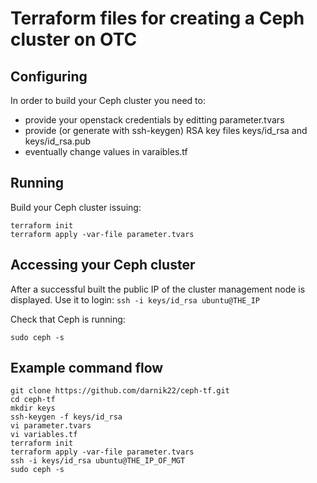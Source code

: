 # Terraform files for creating a Ceph cluster on OTC

## Configuring
In order to build your Ceph cluster you need to:
* provide your openstack credentials by editting parameter.tvars
* provide (or generate with ssh-keygen) RSA key files keys/id_rsa and keys/id_rsa.pub
* eventually change values in varaibles.tf

## Running
Build your Ceph cluster issuing:
```
terraform init
terraform apply -var-file parameter.tvars
```

## Accessing your Ceph cluster
After a successful built the public IP of the cluster management node is displayed. Use it to login:
```ssh -i keys/id_rsa ubuntu@THE_IP```

Check that Ceph is running:
```
sudo ceph -s
```

## Example command flow
```
git clone https://github.com/darnik22/ceph-tf.git
cd ceph-tf
mkdir keys
ssh-keygen -f keys/id_rsa
vi parameter.tvars
vi variables.tf
terraform init
terraform apply -var-file parameter.tvars
ssh -i keys/id_rsa ubuntu@THE_IP_OF_MGT
sudo ceph -s
```

